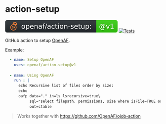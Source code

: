 # action-setup

![version](.github/ojobs/version.svg) [![Tests](https://github.com/OpenAF/action-setup/actions/workflows/tests.yml/badge.svg)](https://github.com/OpenAF/action-setup/actions/workflows/tests.yml)

GitHub action to setup [OpenAF](https://docs.openaf.io).

Example:

```yaml
  - name: Setup OpenAF
    uses: openaf/action-setup@v1

  - name: Using OpenAF
    run : |
      echo Recursive list of files order by size:
      echo
      oafp data="." in=ls lsrecursive=true\
           sql="select filepath, permissions, size where isFile=TRUE order by size desc"\
           out=ctable
```

> Works together with https://github.com/OpenAF/ojob-action
